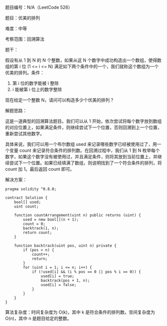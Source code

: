 题目编号：N/A（LeetCode 526）

题目：优美的排列

难度：中等

考察范围：回溯算法

题干：

假设有从 1 到 N 的 N 个整数，如果从这 N 个数字中成功构造出一个数组，使得数组的第 i 位 (1 <= i <= N) 满足如下两个条件中的一个，我们就称这个数组为一个优美的排列。条件：

1. 第 i 位的数字能被 i 整除
2. i 能被第 i 位上的数字整除

现在给定一个整数 N，请问可以构造多少个优美的排列？

解题思路：

这是一道典型的回溯算法题目。我们可以从 1 开始，依次尝试将每个数字放到数组的对应位置上，如果满足条件，则继续尝试下一个位置，否则回溯到上一个位置，重新尝试其他数字。

具体来说，我们可以用一个布尔数组 used 来记录哪些数字已经被使用过了，用一个变量 count 来记录符合条件的排列数。在回溯过程中，我们从 1 到 N 枚举每个数字，如果这个数字没有被使用过，并且满足条件，则将其放到当前位置上，并继续尝试下一个位置。如果已经填满了数组，则说明找到了一个符合条件的排列，将 count 加 1。最后返回 count 即可。

解决方案：

```solidity
pragma solidity ^0.8.0;

contract Solution {
    bool[] used;
    uint count;

    function countArrangement(uint n) public returns (uint) {
        used = new bool[](n + 1);
        count = 0;
        backtrack(1, n);
        return count;
    }

    function backtrack(uint pos, uint n) private {
        if (pos > n) {
            count++;
            return;
        }
        for (uint i = 1; i <= n; i++) {
            if (!used[i] && (i % pos == 0 || pos % i == 0)) {
                used[i] = true;
                backtrack(pos + 1, n);
                used[i] = false;
            }
        }
    }
}
```

算法复杂度：时间复杂度为 O(k)，其中 k 是符合条件的排列数。空间复杂度为 O(n)，其中 n 是题目给定的整数。